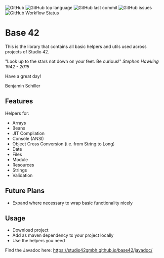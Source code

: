![GitHub](https://img.shields.io/github/license/studio42gmbh/base42)
![GitHub top language](https://img.shields.io/github/languages/top/studio42gmbh/base42)
![GitHub last commit](https://img.shields.io/github/last-commit/studio42gmbh/base42)
![GitHub issues](https://img.shields.io/github/issues/studio42gmbh/base42)
![GitHub Workflow Status](https://img.shields.io/github/workflow/status/studio42gmbh/base42/Java%20CI%20with%20Maven)

# Base 42
This is the library that contains all basic helpers and utils used across projects of Studio 42.

"Look up to the stars not down on your feet. Be curious!" _Stephen Hawking 1942 - 2018_

Have a great day!

Benjamin Schiller


## Features

Helpers for:
* Arrays
* Beans
* JIT Compilation
* Console (ANSI)
* Object Cross Conversion (i.e. from String to Long)
* Date
* Files
* Module
* Resources
* Strings
* Validation


## Future Plans

* Expand where necessary to wrap basic functionality nicely


## Usage

* Download project
* Add as maven dependency to your project locally
* Use the helpers you need

Find the Javadoc here: https://studio42gmbh.github.io/base42/javadoc/

